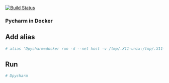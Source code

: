 [![Build Status](https://travis-ci.org/x11-apps-docker/pycharm-community.svg?branch=master)](https://travis-ci.org/x11-apps-docker/pycharm-community)

### Pycharm in Docker

## Add alias

```sh
# alias 'Dpycharm=docker run -d --net host -v /tmp/.X11-unix:/tmp/.X11-unix -e DISPLAY=$DISPLAY -v ${HOME}/${USER}/pycharm/conf:/root/ -v ${HOME}/${USER}/pycharm/PycharmProjects:/root/PycharmProjects x11apps/pycharm-community:2018.3.3'
```

## Run

```sh
# Dpycharm
```
